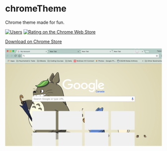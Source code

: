 # chromeTheme
Chrome theme made for fun.

<a href="" target="_blank">![Users](https://img.shields.io/chrome-web-store/users/nbhpeffnfiphiihjoklhegkpdecdoael.svg "Current version on the Chrome Web Store")</a>
<a href="" target="_blank">![Rating on the Chrome Web Store](https://img.shields.io/chrome-web-store/rating/nbhpeffnfiphiihjoklhegkpdecdoael.svg "Rating on the Chrome Web Store")</a>

[Download on Chrome Store](https://chrome.google.com/webstore/detail/amber/nbhpeffnfiphiihjoklhegkpdecdoael?hl=en)

![alt text](https://github.com/chrislitianxin/chromeTheme/blob/master/amber.png)

